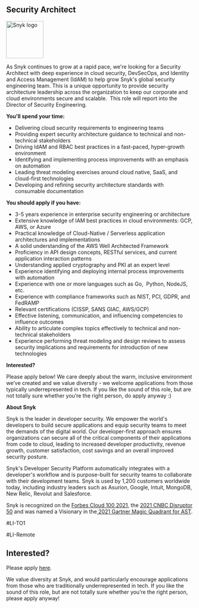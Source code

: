 Security Architect 
---

<img src="https://res.cloudinary.com/snyk/image/upload/v1537345894/press-kit/brand/logo-black.png" width="100" alt="Snyk logo" />

<p><span style="font-weight: 400;">As Snyk continues to grow at a rapid pace, we're looking for a Security Architect with deep experience in cloud security, DevSecOps, and Identity and Access Management (IdAM) to help grow Snyk's global security engineering team. This is a unique opportunity to provide security architecture leadership across the organization to keep our corporate and cloud environments secure and scalable.&nbsp; This role will report into the Director of Security Engineering.</span></p>
<p><strong>You'll spend your time:</strong></p>
<ul>
<li><span style="font-weight: 400;">Delivering cloud security requirements to engineering teams</span></li>
<li><span style="font-weight: 400;">Providing expert security architecture guidance to technical and non-technical stakeholders</span></li>
<li><span style="font-weight: 400;">Driving IdAM and RBAC best practices in a fast-paced, hyper-growth environment</span></li>
<li><span style="font-weight: 400;">Identifying and implementing process improvements with an emphasis on automation&nbsp;</span></li>
<li><span style="font-weight: 400;">Leading threat modeling exercises around cloud native, SaaS, and cloud-first technologies</span></li>
<li><span style="font-weight: 400;">Developing and refining security architecture standards with consumable documentation</span></li>
</ul>
<p><strong>You should apply if you have:</strong></p>
<ul>
<li><span style="font-weight: 400;">3-5 years experience in enterprise security engineering or architecture</span></li>
<li><span style="font-weight: 400;">Extensive knowledge of IAM best practices in cloud environments: GCP, AWS, or Azure</span></li>
<li><span style="font-weight: 400;">Practical knowledge of Cloud-Native / Serverless application architectures and implementations</span></li>
<li><span style="font-weight: 400;">A solid understanding of the AWS Well Architected Framework</span></li>
<li><span style="font-weight: 400;">Proficiency in API design concepts, RESTful services, and current application interaction patterns</span></li>
<li><span style="font-weight: 400;">Understanding applied cryptography and PKI at an expert level</span></li>
<li><span style="font-weight: 400;">Experience identifying and deploying internal process improvements with automation</span></li>
<li><span style="font-weight: 400;">Experience with one or more languages such as Go,&nbsp; Python, NodeJS, etc.</span></li>
<li><span style="font-weight: 400;">Experience with compliance frameworks such as NIST, PCI, GDPR, and FedRAMP</span></li>
<li><span style="font-weight: 400;">Relevant certifications (CISSP, SANS GIAC, AWS/GCP)</span></li>
<li><span style="font-weight: 400;">Effective listening, communication, and influencing competencies to influence outcomes</span></li>
<li><span style="font-weight: 400;">Ability to articulate complex topics effectively to technical and non-technical stakeholders</span></li>
<li><span style="font-weight: 400;">Experience performing threat modeling and design reviews to assess security implications and requirements for introduction of new technologies</span></li>
</ul>
<p><strong>Interested?</strong></p>
<p><span style="font-weight: 400;">Please apply below! We care deeply about the warm, inclusive environment we’ve created and we value diversity - we welcome applications from those typically underrepresented in tech. If you like the sound of this role, but are not totally sure whether you’re the right person, do apply anyway :)</span></p>
<p class="p1"><span class="s1"><strong>About Snyk</strong></span></p>
<p>Snyk is the leader in developer security. We empower the world's developers to build secure applications and equip security teams to meet the demands of the digital world. Our developer-first approach ensures organizations can secure all of the critical components of their applications from code to cloud, leading to increased developer productivity, revenue growth, customer satisfaction, cost savings and an overall improved security posture.&nbsp;</p>
<p>Snyk's Developer Security Platform automatically integrates with a developer's workflow and is purpose-built for security teams to collaborate with their development teams. Snyk is used by 1,200 customers worldwide today, including industry leaders such as Asurion, Google, Intuit, MongoDB, New Relic, Revolut and Salesforce.</p>
<p>Snyk is recognized on the&nbsp;<a href="https://www.forbes.com/cloud100/#6f24b5ba5f94">Forbes Cloud 100 2021</a>, the&nbsp;<a href="https://www.cnbc.com/2021/05/25/these-are-the-2021-cnbc-disruptor-50-companies.html">2021 CNBC Disruptor 50</a>&nbsp;and was named a Visionary in the<a href="https://snyk.io/blog/snyk-visionary-2021-gartner-magic-quadrant-for-ast/">&nbsp;2021 Gartner Magic Quadrant for AST</a>.</p>
<p><span style="font-weight: 400;">#LI-TO1</span></p>
<p><span style="font-weight: 400;">#LI-Remote</span></p>

Interested?
---

Please apply [here](https://boards.greenhouse.io/snyk/jobs/5598494002#app).

We value diversity at Snyk, and would particularly encourage applications from those who are traditionally underrepresented in tech.
If you like the sound of this role, but are not totally sure whether you’re the right person, please apply anyway!
